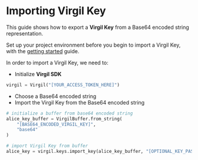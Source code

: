 # Importing Virgil Key

This guide shows how to export a **Virgil Key** from a Base64 encoded string representation.

Set up your project environment before you begin to import a Virgil Key, with the [getting started](/documentation/guides/configuration/client-configuration.md) guide.

In order to import a Virgil Key, we need to:

- Initialize **Virgil SDK**

```python
virgil = Virgil("[YOUR_ACCESS_TOKEN_HERE]")
```


- Choose a Base64 encoded string
- Import the Virgil Key from the Base64 encoded string

```python
# initialize a buffer from base64 encoded string
alice_key_buffer = VirgilBuffer.from_string(
    "[BASE64_ENCODED_VIRGIL_KEY]",
    "base64"
)

# import Virgil Key from buffer
alice_key = virgil.keys.import_key(alice_key_buffer, "[OPTIONAL_KEY_PASSWORD]")
```
